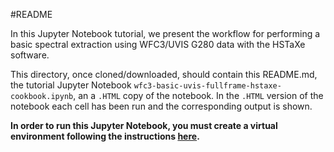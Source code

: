 #README

In this Jupyter Notebook tutorial, we present the workflow for performing a
basic spectral extraction using WFC3/UVIS G280 data with the HSTaXe software.

This directory, once cloned/downloaded, should contain this README.md, the
tutorial Jupyter Notebook `wfc3-basic-uvis-fullframe-hstaxe-cookbook.ipynb`, an
a `.HTML` copy of the notebook. In the `.HTML` version of the notebook each cell
has been run and the corresponding output is shown.

**In order to run this Jupyter Notebook, you must create a virtual environment
following the instructions [here](https://github.com/spacetelescope/hstaxe/tree/main/cookbooks).** 
